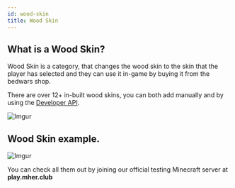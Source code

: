 ```yaml
---
id: wood-skin
title: Wood Skin
---
```


## What is a Wood Skin?

Wood Skin is a category, that changes the wood skin to the skin that the player has selected and they can use it in-game by buying it from the bedwars shop.

There are over 12+ in-built wood skins, you can both add manually and by using the [Developer API](/cosmetics/developer-api/getting-started).

![Imgur](https://imgur.com/KjLHKJv.png)

## Wood Skin example.

![Imgur](https://imgur.com/aRkfIMM.gif)<br/>

You can check all them out by joining our official testing Minecraft server at **play.mher.club** 